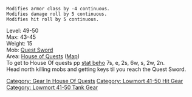 `Modifies armor class by -4 continuous.`  
`Modifies damage roll by 5 continuous.`  
`Modifies hit roll by 5 continuous.`

Level: 49-50  
Max: 43-45  
Weight: 15  
Mob: [Quest Sword](Quest_Sword "wikilink")  
Area: [House of Quests](:Category:_House_Of_Quests "wikilink")
([Map](House_Of_Quests_Map "wikilink"))  
To get to House Of quests pp [stat
beho](Statue_Of_The_Mighty_Beholder "wikilink") 7s, e, 2s, 6w, s, 2w,
2n.  
Head north killing mobs and getting keys til you reach the Quest Sword.

[Category: Gear In House Of
Quests](Category:_Gear_In_House_Of_Quests "wikilink") [Category: Lowmort
41-50 Hit Gear](Category:_Lowmort_41-50_Hit_Gear "wikilink") [Category:
Lowmort 41-50 Tank Gear](Category:_Lowmort_41-50_Tank_Gear "wikilink")
